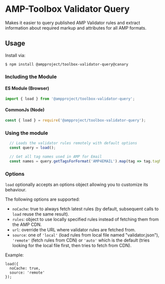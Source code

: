 # AMP-Toolbox Validator Query

Makes it easier to query published AMP Validator rules and extract information
about required markup and attributes for all AMP formats.

## Usage

Install via:

```
$ npm install @ampproject/toolbox-validator-query@canary
```

### Including the Module

#### ES Module (Browser)

```javascript
import { load } from '@ampproject/toolbox-validator-query';
```

#### CommonJs (Node)

```javascript
const { load } = require('@ampproject/toolbox-validator-query');
```

### Using the module

```javascript
  // Loads the validator rules remotely with default options
  const query = load();

  // Get all tag names used in AMP for Email
  const names = query.getTagsForFormat('AMP4EMAIL').map(tag => tag.tagName);
```

### Options

`load` optionally accepts an options object allowing you to customize its
behaviour.

The following options are supported:

   * `noCache`: true to always fetch latest rules (by default, subsequent calls to `load` reuse the same result).
   * `rules`: object to use locally specified rules instead of fetching them from the AMP CDN.
   * `url`: override the URL where validator rules are fetched from.
   * `source`: one of `'local'` (load rules from local file named "validator.json"), `'remote'` (fetch rules from CDN) or `'auto'` which is the default (tries looking for the local file first, then tries to fetch from CDN).

Example:

```
load({
  noCache: true,
  source: 'remote'
});
```
